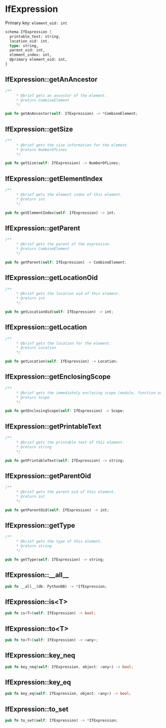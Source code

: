 # IfExpression

Primary key: `element_oid: int`

```rust
schema IfExpression {
  printable_text: string,
  location_oid: int,
  type: string,
  parent_oid: int,
  element_index: int,
  @primary element_oid: int,
}
```
## IfExpression::getAnAncestor

```rust
/**
     * @brief gets an ancestor of the element.
     * @return CombineElement 
     */
```
```rust
pub fn getAnAncestor(self: IfExpression) -> *CombineElement;
```
## IfExpression::getSize

```rust
/**
     * @brief gets the size information for the element.
     * @return NumberOfLines
     */
```
```rust
pub fn getSize(self: IfExpression) -> NumberOfLines;
```
## IfExpression::getElementIndex

```rust
/**
     * @brief gets the element index of this element.
     * @return int
     */
```
```rust
pub fn getElementIndex(self: IfExpression) -> int;
```
## IfExpression::getParent

```rust
/**
     * @brief gets the parent of the expression.
     * @return CombineElement 
     */
```
```rust
pub fn getParent(self: IfExpression) -> CombineElement;
```
## IfExpression::getLocationOid

```rust
/**
     * @brief gets the location oid of this element.
     * @return int
     */
```
```rust
pub fn getLocationOid(self: IfExpression) -> int;
```
## IfExpression::getLocation

```rust
/**
     * @brief gets the location for the element.
     * @return Location
     */
```
```rust
pub fn getLocation(self: IfExpression) -> Location;
```
## IfExpression::getEnclosingScope

```rust
/**
     * @brief gets the immediately enclosing scope (module, function or class) whose body contains this statement.
     * @return Scope 
     */
```
```rust
pub fn getEnclosingScope(self: IfExpression) -> Scope;
```
## IfExpression::getPrintableText

```rust
/**
     * @brief gets the printable text of this element.
     * @return string
     */
```
```rust
pub fn getPrintableText(self: IfExpression) -> string;
```
## IfExpression::getParentOid

```rust
/**
     * @brief gets the parent oid of this element.
     * @return int
     */
```
```rust
pub fn getParentOid(self: IfExpression) -> int;
```
## IfExpression::getType

```rust
/**
     * @brief gets the type of this element.
     * @return string
     */
```
```rust
pub fn getType(self: IfExpression) -> string;
```
## IfExpression::\_\_all\_\_

```rust
pub fn __all__(db: PythonDB) -> *IfExpression;
```
## IfExpression::is\<T\>

```rust
pub fn is<T>(self: IfExpression) -> bool;
```
## IfExpression::to\<T\>

```rust
pub fn to<T>(self: IfExpression) -> <any>;
```
## IfExpression::key\_neq

```rust
pub fn key_neq(self: IfExpression, object: <any>) -> bool;
```
## IfExpression::key\_eq

```rust
pub fn key_eq(self: IfExpression, object: <any>) -> bool;
```
## IfExpression::to\_set

```rust
pub fn to_set(self: IfExpression) -> *IfExpression;
```
